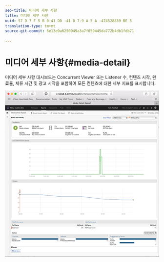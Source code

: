 ```yaml
---
seo-title: 미디어 세부 사항
title: 미디어 세부 사항
uuid: 57 D 7 F 5 B 0-41 DD -41 D 7-9 A 5 A -474528839 BE 5
translation-type: tm+mt
source-git-commit: 6e13e9a6250949a3a7f059445da772b4db1fdb71

---
```



# 미디어 세부 사항{#media-detail}

미디어 세부 사항 대시보드는 Concurrent Viewer 또는 Listener 수, 컨텐츠 시작, 완료율, 체류 시간 및 광고 시작을 포함하여 모든 컨텐츠에 대한 세부 지표를 표시합니다.

![](assets/media_detail.png)

